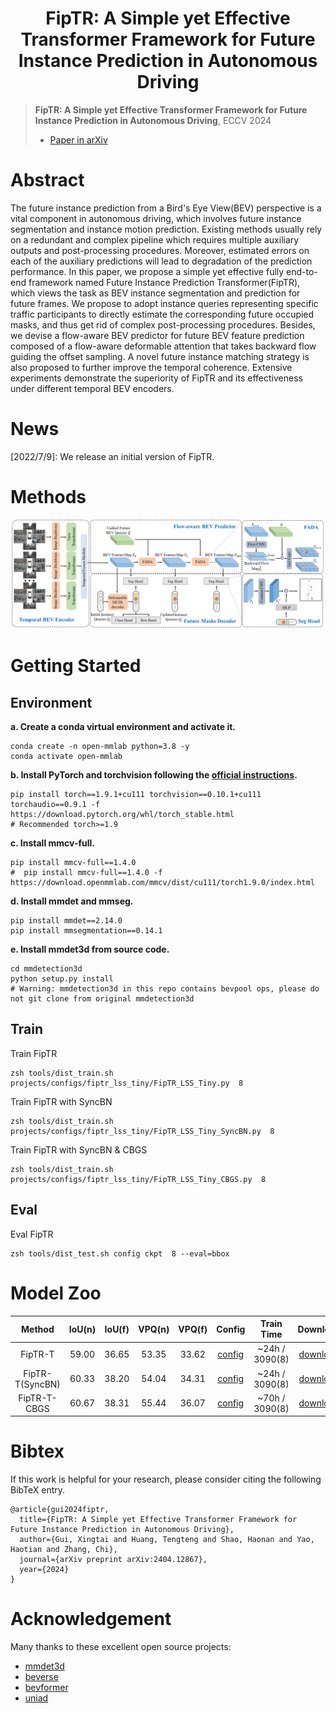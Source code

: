 <div align="center">   
  
# FipTR: A Simple yet Effective Transformer Framework for Future Instance Prediction in Autonomous Driving
</div>

> **FipTR: A Simple yet Effective Transformer Framework for Future Instance Prediction in Autonomous Driving**, ECCV 2024
> - [Paper in arXiv](https://arxiv.org/abs/2404.12867)

# Abstract
The future instance prediction from a Bird's Eye View(BEV) perspective is a vital component in autonomous driving, which involves future instance segmentation and instance motion prediction. Existing methods usually rely on a redundant and complex pipeline which requires multiple auxiliary outputs and post-processing procedures. Moreover, estimated errors on each of the auxiliary predictions will lead to degradation of the prediction performance. In this paper, we propose a simple yet effective fully end-to-end framework named Future Instance Prediction Transformer(FipTR),  which views the task as BEV instance segmentation and prediction for future frames. We propose to adopt instance queries representing specific traffic participants to directly estimate the corresponding future occupied masks, and thus get rid of complex post-processing procedures. Besides, we devise a flow-aware BEV predictor for future BEV feature prediction composed of a flow-aware deformable attention that takes backward flow guiding the offset sampling. A novel future instance matching strategy is also proposed to further improve the temporal coherence. Extensive experiments demonstrate the superiority of FipTR and its effectiveness under different temporal BEV encoders.

# News
[2022/7/9]: We release an initial version of FipTR.

# Methods

![method](figs/overall.png "fiptr arch")


# Getting Started

## Environment

**a. Create a conda virtual environment and activate it.**
```shell
conda create -n open-mmlab python=3.8 -y
conda activate open-mmlab
```

**b. Install PyTorch and torchvision following the [official instructions](https://pytorch.org/).**
```shell
pip install torch==1.9.1+cu111 torchvision==0.10.1+cu111 torchaudio==0.9.1 -f https://download.pytorch.org/whl/torch_stable.html
# Recommended torch>=1.9

```

**c. Install mmcv-full.**
```shell
pip install mmcv-full==1.4.0
#  pip install mmcv-full==1.4.0 -f https://download.openmmlab.com/mmcv/dist/cu111/torch1.9.0/index.html
```

**d. Install mmdet and mmseg.**
```shell
pip install mmdet==2.14.0
pip install mmsegmentation==0.14.1
```

**e. Install mmdet3d from source code.**
```shell
cd mmdetection3d
python setup.py install
# Warning: mmdetection3d in this repo contains bevpool ops, please do not git clone from original mmdetection3d
```

## Train 

Train FipTR
```
zsh tools/dist_train.sh projects/configs/fiptr_lss_tiny/FipTR_LSS_Tiny.py  8
```
Train FipTR with SyncBN
```
zsh tools/dist_train.sh projects/configs/fiptr_lss_tiny/FipTR_LSS_Tiny_SyncBN.py  8
```
Train FipTR with SyncBN & CBGS
```
zsh tools/dist_train.sh projects/configs/fiptr_lss_tiny/FipTR_LSS_Tiny_CBGS.py  8
```


## Eval
Eval FipTR
```
zsh tools/dist_test.sh config ckpt  8 --eval=bbox
```


# Model Zoo

| Method | IoU(n) | IoU(f) | VPQ(n) | VPQ(f) | Config | Train Time | Download |
| :---:  | :---:  | :---:  | :---:  | :---:  |:---:   | :---:      | :---: | 
| FipTR-T| 59.00 | 36.65 | 53.35 | 33.62 |[config](projects/configs/fiptr_lss_tiny/FipTR_LSS_Tiny.py)  | ~24h / 3090(8) |[download](https://drive.google.com/file/d/1by5SUJJHkN9OvJphEKtemSpKyb5nz8X6/view?usp=drive_link)
| FipTR-T(SyncBN) | 60.33 | 38.20 | 54.04 | 34.31 | [config](projects/configs/fiptr_lss_tiny/FipTR_LSS_Tiny_SyncBN.py) | ~24h / 3090(8) |[download](https://drive.google.com/file/d/1GngoO_nvphznFoeMHv6Vqr5RrZ3-sp86/view?usp=drive_link)
| FipTR-T-CBGS | 60.67 | 38.31 | 55.44 | 36.07 |[config](projects/configs/fiptr_lss_tiny/FipTR_LSS_Tiny_CBGS.py) | ~70h / 3090(8) |[download](https://drive.google.com/file/d/1yMGrkTBP3IR25-AmFHGIxZ_prDi8_0Kd/view?usp=drive_link)


# Bibtex
If this work is helpful for your research, please consider citing the following BibTeX entry.
```
@article{gui2024fiptr,
  title={FipTR: A Simple yet Effective Transformer Framework for Future Instance Prediction in Autonomous Driving},
  author={Gui, Xingtai and Huang, Tengteng and Shao, Haonan and Yao, Haotian and Zhang, Chi},
  journal={arXiv preprint arXiv:2404.12867},
  year={2024}
}
```

# Acknowledgement

Many thanks to these excellent open source projects:
- [mmdet3d](https://github.com/open-mmlab/mmdetection3d)
- [beverse](https://github.com/zhangyp15/BEVerse)
- [bevformer](https://github.com/fundamentalvision/BEVFormer/tree/master)
- [uniad](https://github.com/OpenDriveLab/UniAD)